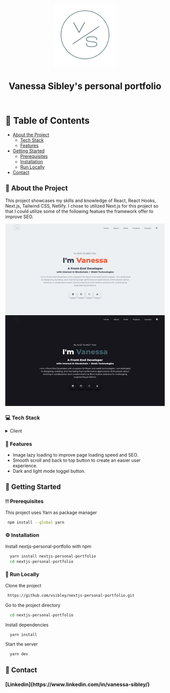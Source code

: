 <div align="center">

  <img src="/public/assets/logo/logo.png" alt="vs logo" width="200" height="auto" />
  <h1>Vanessa Sibley's personal portfolio</h1>
  

<br />
</div>

<div align="left">

<!-- Table of Contents -->
# :notebook_with_decorative_cover: Table of Contents

- [About the Project](#star2-about-the-project)
  * [Tech Stack](#computer-tech-stack)
  * [Features](#dart-features)
- [Getting Started](#toolbox-getting-started)
  * [Prerequisites](#bangbang-prerequisites)
  * [Installation](#gear-installation)
  * [Run Locally](#running-run-locally)
- [Contact](#wave-contact)
  

<!-- About the Project -->
## :star2: About the Project

<p>This project showcases my skills and knowledge of React, React Hooks, Next.js, Tailwind CSS, Netlify. I chose to utilized Next.js for this project so that I could utilize some of the following featues the framework offer to improve SEO.
</p>

<div align="center"> 
  <img src="/public/assets/Screenshot.png" />
  <img src="/public/assets/ScreenshotDark.png" />
</div>


<!-- TechStack -->
### :computer: Tech Stack

<details>
  <summary>Client</summary>
  <ul>
    <li><a href="https://nextjs.org/">Next.js</a></li>
    <li><a href="https://reactjs.org/">React.js</a></li>
    <li><a href="https://tailwindcss.com/">TailwindCSS</a></li>
    <li><a href="https://github.com/pacocoursey/next-themes">Next-themes</a></li>
  </ul>
</details>



<!-- Features -->
### :dart: Features

- Image lazy loading to improve page loading speed and SEO.
- Smooth scroll and back to top button to create an easier user experience.
- Dark and light mode toggel button.



<!-- Getting Started -->
## 	:toolbox: Getting Started

<!-- Prerequisites -->
### :bangbang: Prerequisites

This project uses Yarn as package manager

```bash
 npm install --global yarn
```

<!-- Installation -->
### :gear: Installation

Install nextjs-personal-portfolio with npm

```bash
  yarn install nextjs-personal-portfolio
  cd nextjs-personal-portfolio
```


<!-- Run Locally -->
### :running: Run Locally

Clone the project

```bash
 https://github.com/vsibley/nextjs-personal-portfolio.git
```

Go to the project directory

```bash
  cd nextjs-personal-portfolio
```

Install dependencies

```bash
  yarn install
```

Start the server

```bash
  yarn dev
```

<!-- Contact -->
## :wave: Contact

<h3>[Linkedin](https://www.linkedin.com/in/vanessa-sibley/) </h3>

